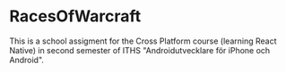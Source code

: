 # RacesOfWarcraft
This is a school assigment for the Cross Platform course (learning React Native) in second semester of ITHS "Androidutvecklare för iPhone och Android".
